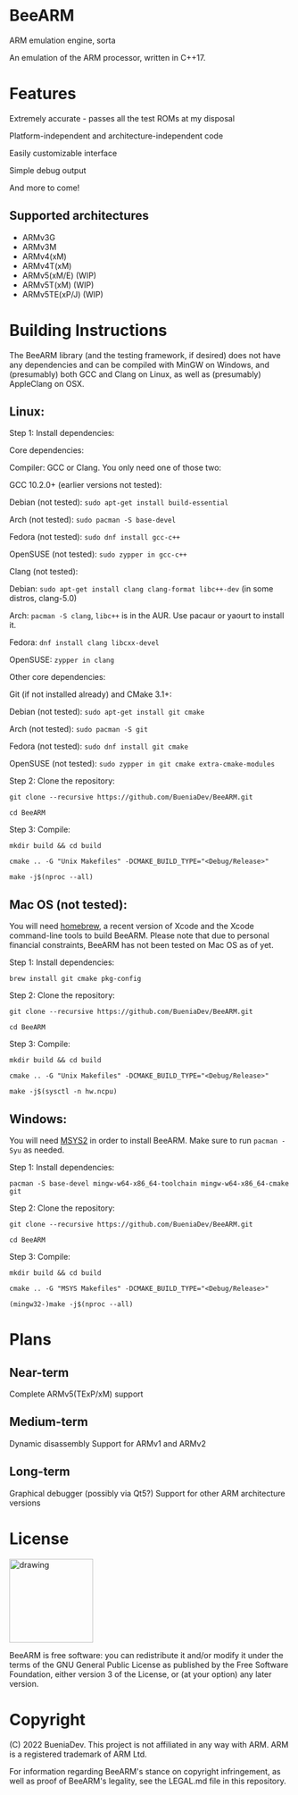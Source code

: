 # BeeARM
ARM emulation engine, sorta

An emulation of the ARM processor, written in C++17.

# Features

Extremely accurate - passes all the test ROMs at my disposal

Platform-independent and architecture-independent code

Easily customizable interface

Simple debug output

And more to come!

## Supported architectures

* ARMv3G
* ARMv3M
* ARMv4(xM)
* ARMv4T(xM)
* ARMv5(xM/E) (WIP)
* ARMv5T(xM) (WIP)
* ARMv5TE(xP/J) (WIP)

# Building Instructions

The BeeARM library (and the testing framework, if desired) does not have any dependencies and can be compiled with MinGW on Windows, and (presumably) both GCC and Clang on Linux, as well as (presumably) AppleClang on OSX.

## Linux:

Step 1: Install dependencies:

Core dependencies:

Compiler: GCC or Clang. You only need one of those two:

GCC 10.2.0+ (earlier versions not tested):

Debian (not tested): `sudo apt-get install build-essential`

Arch (not tested): `sudo pacman -S base-devel`

Fedora (not tested): `sudo dnf install gcc-c++`

OpenSUSE (not tested): `sudo zypper in gcc-c++`

Clang (not tested):

Debian: `sudo apt-get install clang clang-format libc++-dev` (in some distros, clang-5.0)

Arch: `pacman -S clang`, `libc++` is in the AUR. Use pacaur or yaourt to install it.

Fedora: `dnf install clang libcxx-devel`

OpenSUSE: `zypper in clang`

Other core dependencies:

Git (if not installed already) and CMake 3.1+:

Debian (not tested): `sudo apt-get install git cmake`

Arch (not tested): `sudo pacman -S git`

Fedora (not tested): `sudo dnf install git cmake`

OpenSUSE (not tested): `sudo zypper in git cmake extra-cmake-modules`

Step 2: Clone the repository:

`git clone --recursive https://github.com/BueniaDev/BeeARM.git`

`cd BeeARM`

Step 3: Compile:

`mkdir build && cd build`

`cmake .. -G "Unix Makefiles" -DCMAKE_BUILD_TYPE="<Debug/Release>"`

`make -j$(nproc --all)`


## Mac OS (not tested):

You will need [homebrew](https://brew.sh), a recent version of Xcode and the Xcode command-line tools to build BeeARM.
Please note that due to personal financial constraints, BeeARM has not been tested on Mac OS as of yet.

Step 1: Install dependencies:

`brew install git cmake pkg-config`

Step 2: Clone the repository:

`git clone --recursive https://github.com/BueniaDev/BeeARM.git`

`cd BeeARM`

Step 3: Compile:

`mkdir build && cd build`

`cmake .. -G "Unix Makefiles" -DCMAKE_BUILD_TYPE="<Debug/Release>"`

`make -j$(sysctl -n hw.ncpu)`

## Windows:

You will need [MSYS2](https://msys2.github.io) in order to install BeeARM.
Make sure to run `pacman -Syu` as needed.

Step 1: Install dependencies:

`pacman -S base-devel mingw-w64-x86_64-toolchain mingw-w64-x86_64-cmake git`

Step 2: Clone the repository:

`git clone --recursive https://github.com/BueniaDev/BeeARM.git`

`cd BeeARM`

Step 3: Compile:

`mkdir build && cd build`

`cmake .. -G "MSYS Makefiles" -DCMAKE_BUILD_TYPE="<Debug/Release>"`

`(mingw32-)make -j$(nproc --all)`

# Plans

## Near-term

Complete ARMv5(TExP/xM) support

## Medium-term

Dynamic disassembly
Support for ARMv1 and ARMv2

## Long-term

Graphical debugger (possibly via Qt5?)
Support for other ARM architecture versions

# License

<img src="https://www.gnu.org/graphics/gplv3-127x51.png" alt="drawing" width="150"/>

BeeARM is free software: you can redistribute it and/or modify it under the terms of the GNU General Public License as published by the Free Software Foundation, either version 3 of the License, or (at your option) any later version.

# Copyright

(C) 2022 BueniaDev. This project is not affiliated in any way with ARM. ARM is a registered trademark of ARM Ltd.

For information regarding BeeARM's stance on copyright infringement, as well as proof of BeeARM's legality, see the LEGAL.md file in this repository.